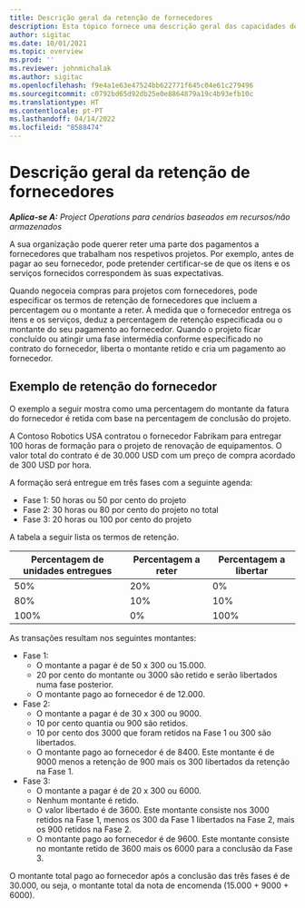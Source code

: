 ```yaml
---
title: Descrição geral da retenção de fornecedores
description: Esta tópico fornece uma descrição geral das capacidades de retenção de fornecedores.
author: sigitac
ms.date: 10/01/2021
ms.topic: overview
ms.prod: ''
ms.reviewer: johnmichalak
ms.author: sigitac
ms.openlocfilehash: f9e4a1e63e47524bb622771f645c04e61c279496
ms.sourcegitcommit: c0792bd65d92db25e0e8864879a19c4b93efb10c
ms.translationtype: HT
ms.contentlocale: pt-PT
ms.lasthandoff: 04/14/2022
ms.locfileid: "8588474"
---
```

# <a name="vendor-retention-overview"></a>Descrição geral da retenção de fornecedores

_**Aplica-se A:** Project Operations para cenários baseados em recursos/não armazenados_

A sua organização pode querer reter uma parte dos pagamentos a fornecedores que trabalham nos respetivos projetos. Por exemplo, antes de pagar ao seu fornecedor, pode pretender certificar-se de que os itens e os serviços fornecidos correspondem às suas expectativas.

Quando negoceia compras para projetos com fornecedores, pode especificar os termos de retenção de fornecedores que incluem a percentagem ou o montante a reter. À medida que o fornecedor entrega os itens e os serviços, deduz a percentagem de retenção especificada ou o montante do seu pagamento ao fornecedor. Quando o projeto ficar concluído ou atingir uma fase intermédia conforme especificado no contrato do fornecedor, liberta o montante retido e cria um pagamento ao fornecedor.

## <a name="vendor-retention-example"></a>Exemplo de retenção do fornecedor

O exemplo a seguir mostra como uma percentagem do montante da fatura do fornecedor é retida com base na percentagem de conclusão do projeto.

A Contoso Robotics USA contratou o fornecedor Fabrikam para entregar 100 horas de formação para o projeto de renovação de equipamentos. O valor total do contrato é de 30.000 USD com um preço de compra acordado de 300 USD por hora.

A formação será entregue em três fases com a seguinte agenda:

- Fase 1: 50 horas ou 50 por cento do projeto
- Fase 2: 30 horas ou 80 por cento do projeto no total
- Fase 3: 20 horas ou 100 por cento do projeto

A tabela a seguir lista os termos de retenção.

| **Percentagem de unidades entregues** | **Percentagem a reter** | **Percentagem a libertar** |
| --- | --- | --- |
| 50% | 20% | 0% |
| 80% | 10% | 10% |
| 100% | 0% | 100% |

As transações resultam nos seguintes montantes:

- Fase 1:
  - O montante a pagar é de 50 x 300 ou 15.000.
  - 20 por cento do montante ou 3000 são retido e serão libertados numa fase posterior.
  - O montante pago ao fornecedor é de 12.000.
- Fase 2:
  - O montante a pagar é de 30 x 300 ou 9000.
  - 10 por cento quantia ou 900 são retidos.
  - 10 por cento dos 3000 que foram retidos na Fase 1 ou 300 são libertados.
  - O montante pago ao fornecedor é de 8400. Este montante é de 9000 menos a retenção de 900 mais os 300 libertados da retenção na Fase 1.
- Fase 3:
  - O montante a pagar é de 20 x 300 ou 6000.
  - Nenhum montante é retido.
  - O valor libertado é de 3600. Este montante consiste nos 3000 retidos na Fase 1, menos os 300 da Fase 1 libertados na Fase 2, mais os 900 retidos na Fase 2.
  - O montante pago ao fornecedor é de 9600. Este montante consiste no montante retido de 3600 mais os 6000 para a conclusão da Fase 3.

O montante total pago ao fornecedor após a conclusão das três fases é de 30.000, ou seja, o montante total da nota de encomenda (15.000 + 9000 + 6000).
